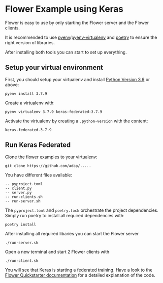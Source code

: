 # Flower Example using Keras

Flower is easy to use by only starting the Flower server and the Flower clients.

It is recommended to use [pyenv](https://github.com/pyenv/pyenv)/[pyenv-virtualenv](https://github.com/pyenv/pyenv-virtualenv) and [poetry](https://python-poetry.org/docs/) to ensure the right version of libraries.

After installing both tools you can start to set up everything.  

## Setup your virtual environment

First, you should setup your virtualenv and  install [Python Version 3.6](https://docs.python.org/3.6/) or above:

```shell
pyenv install 3.7.9
```

Create a virtualenv with:

```shell
pyenv virtualenv 3.7.9 keras-federated-3.7.9
```

Activate the virtualenv by creating a `.python-version` with the content:

```shell
keras-federated-3.7.9
```

## Run Keras Federated

Clone the flower examples to your virtualenv:

```shell
git clone https://github.com/adap/.....
```

You have different files available:

```shell
-- pyproject.toml
-- client.py
-- server.py
-- run-clients.sh
-- run-server.sh
```

The `pyproject.toml` and `poetry.lock` orchestrate the project dependencies. Simply run poetry to install all required dependencies with:

```shell
poetry install
```

After installing all required libaries you can start the Flower server

```shell
./run-server.sh
```

Open a new terminal and start 2 Flower clients with

```shell
./run-client.sh
```

You will see that Keras is starting a federated training. Have a look to the [Flower Quickstarter documentation](https://flower.dev/docs/quickstart_tensorflow.html) for a detailed explanation of the code.
